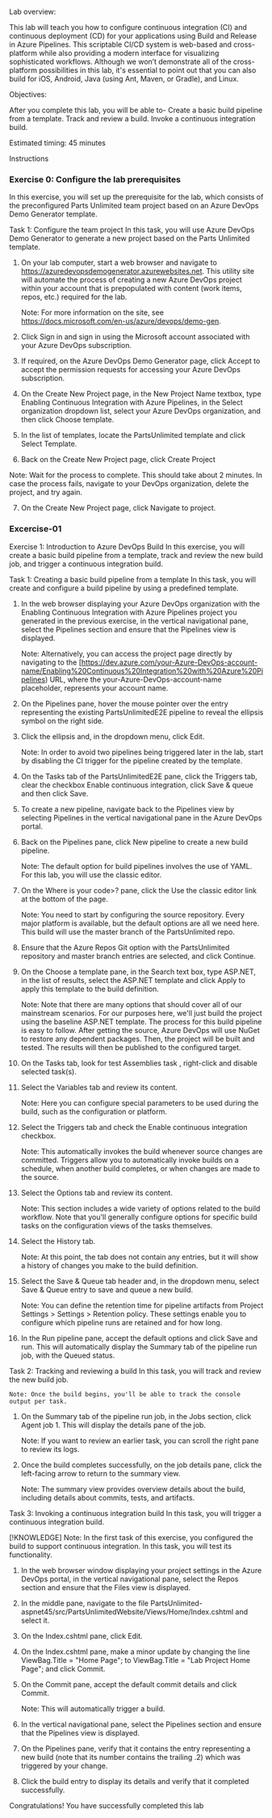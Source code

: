 Lab overview:

This lab will teach you how to configure continuous integration (CI) and continuous deployment (CD) for your applications using Build and Release in Azure Pipelines. This scriptable CI/CD system is web-based and cross-platform while also providing a modern interface for visualizing sophisticated workflows. Although we won’t demonstrate all of the cross-platform possibilities in this lab, it's essential to point out that you can also build for iOS, Android, Java (using Ant, Maven, or Gradle), and Linux.

Objectives:

After you complete this lab, you will be able to-
Create a basic build pipeline from a template.
Track and review a build.
Invoke a continuous integration build.

Estimated timing: 45 minutes

Instructions

### Exercise 0: Configure the lab prerequisites
In this exercise, you will set up the prerequisite for the lab, which consists of the preconfigured Parts Unlimited team project based on an Azure DevOps Demo Generator template.

Task 1: Configure the team project
In this task, you will use Azure DevOps Demo Generator to generate a new project based on the Parts Unlimited template.

1. On your lab computer, start a web browser and navigate to https://azuredevopsdemogenerator.azurewebsites.net. This utility site will automate the process of creating a new Azure DevOps project within your account that is prepopulated with content (work items, repos, etc.) required for the lab.

    Note: For more information on the site, see https://docs.microsoft.com/en-us/azure/devops/demo-gen.

2. Click Sign in and sign in using the Microsoft account associated with your Azure DevOps subscription.

3. If required, on the Azure DevOps Demo Generator page, click Accept to accept the permission requests for accessing your Azure DevOps subscription.

4. On the Create New Project page, in the New Project Name textbox, type Enabling Continuous Integration with Azure Pipelines, in the Select organization dropdown list, select your Azure DevOps organization, and then click Choose template.

5. In the list of templates, locate the PartsUnlimited template and click Select Template.

6. Back on the Create New Project page, click Create Project

Note: Wait for the process to complete. This should take about 2 minutes. In case the process fails, navigate to your DevOps organization, delete the project, and try again.

7. On the Create New Project page, click Navigate to project.



### Excercise-01

Exercise 1: Introduction to Azure DevOps Build
In this exercise, you will create a basic build pipeline from a template, track and review the new build job, and trigger a continuous integration build.

Task 1: Creating a basic build pipeline from a template
In this task, you will create and configure a build pipeline by using a predefined template.

1. In the web browser displaying your Azure DevOps organization with the Enabling Continuous Integration with Azure Pipelines project you generated in the previous exercise, in the vertical navigational pane, select the Pipelines section and ensure that the Pipelines view is displayed.

   Note: Alternatively, you can access the project page directly by navigating to the [https://dev.azure.com/your-Azure-DevOps-account-name/Enabling%20Continuous%20Integration%20with%20Azure%20Pipelines) URL, where the your-Azure-DevOps-account-name placeholder, represents your account name.

2. On the Pipelines pane, hover the mouse pointer over the entry representing the existing PartsUnlimitedE2E pipeline to reveal the ellipsis symbol on the right side.

3. Click the ellipsis and, in the dropdown menu, click Edit.

   Note: In order to avoid two pipelines being triggered later in the lab, start by disabling the CI trigger for the pipeline created by the template.

4. On the Tasks tab of the PartsUnlimitedE2E pane, click the Triggers tab, clear the checkbox Enable continuous integration, click Save & queue and then click Save.

5. To create a new pipeline, navigate back to the Pipelines view by selecting Pipelines in the vertical navigational pane in the Azure DevOps portal.

6. Back on the Pipelines pane, click New pipeline to create a new build pipeline.

   Note: The default option for build pipelines involves the use of YAML. For this lab, you will use the classic editor.

7. On the Where is your code>? pane, click the Use the classic editor link at the bottom of the page.

   Note: You need to start by configuring the source repository. Every major platform is available, but the default options are all we need here. This build will use the master branch of the PartsUnlimited repo.

8. Ensure that the Azure Repos Git option with the PartsUnlimited repository and master branch entries are selected, and click Continue.

9. On the Choose a template pane, in the Search text box, type ASP.NET, in the list of results, select the ASP.NET template and click Apply to apply this template to the build definition.

   Note: Note that there are many options that should cover all of our mainstream scenarios. For our purposes here, we'll just build the project using the baseline ASP.NET template. The process for this build pipeline is easy to follow. After getting the source, Azure DevOps will use NuGet to restore any dependent packages. Then, the project will be built and tested. The results will then be published to the configured target.

10. On the Tasks tab, look for test Assemblies task , right-click and disable selected task(s).

11. Select the Variables tab and review its content.

    Note: Here you can configure special parameters to be used during the build, such as the configuration or platform.

12. Select the Triggers tab and check the Enable continuous integration checkbox.

    Note: This automatically invokes the build whenever source changes are committed. Triggers allow you to automatically invoke builds on a schedule, when another build completes, or when changes are made to the source.

13. Select the Options tab and review its content.

    Note: This section includes a wide variety of options related to the build workflow. Note that you'll generally configure options for specific build tasks on the configuration views of the tasks themselves.

14. Select the History tab.

    Note: At this point, the tab does not contain any entries, but it will show a history of changes you make to the build definition.

15. Select the Save & Queue tab header and, in the dropdown menu, select Save & Queue entry to save and queue a new build.

    Note: You can define the retention time for pipeline artifacts from Project Settings > Settings > Retention policy. These settings enable you to configure which pipeline runs are retained and for how long.

16. In the Run pipeline pane, accept the default options and click Save and run. This will automatically display the Summary tab of the pipeline run job, with the Queued status.


Task 2: Tracking and reviewing a build
In this task, you will track and review the new build job.

    Note: Once the build begins, you'll be able to track the console output per task.

1. On the Summary tab of the pipeline run job, in the Jobs section, click Agent job 1. This will display the details pane of the job.

    Note: If you want to review an earlier task, you can scroll the right pane to review its logs.

2. Once the build completes successfully, on the job details pane, click the left-facing arrow to return to the summary view.

    Note: The summary view provides overview details about the build, including details about commits, tests, and artifacts.



Task 3: Invoking a continuous integration build
In this task, you will trigger a continuous integration build.

[!KNOWLEDGE] Note: In the first task of this exercise, you configured the build to support continuous integration. In this task, you will test its functionality.

1. In the web browser window displaying your project settings in the Azure DevOps portal, in the vertical navigational pane, select the Repos section and ensure that the Files view is displayed.

2. In the middle pane, navigate to the file PartsUnlimited-aspnet45/src/PartsUnlimitedWebsite/Views/Home/Index.cshtml and select it.

3. On the Index.cshtml pane, click Edit.

4. On the Index.cshtml pane, make a minor update by changing the line  
        ViewBag.Title = "Home Page"; to ViewBag.Title = "Lab Project Home Page"; and click Commit.

5. On the Commit pane, accept the default commit details and click Commit.

    Note: This will automatically trigger a build.

6. In the vertical navigational pane, select the Pipelines section and ensure that the Pipelines view is displayed.

7. On the Pipelines pane, verify that it contains the entry representing a new build (note that its number contains the trailing .2) which was triggered by your change.

8. Click the build entry to display its details and verify that it completed successfully.


Congratulations!
You have successfully completed this lab
